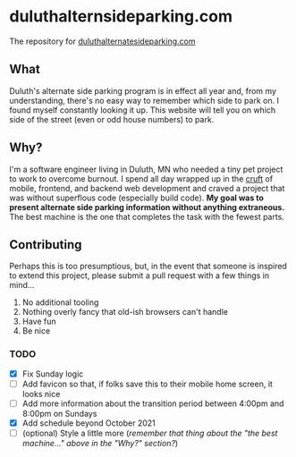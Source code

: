 # duluthalternsideparking.com

The repository for [duluthalternatesideparking.com](https://duluthalternatesideparking.com)

## What

Duluth's alternate side parking program is in effect all year and, from my understanding, there's no easy way to remember which side to park on.  I found myself constantly looking it up.  This website will tell you on which side of the street (even or odd house numbers) to park.

## Why?

I'm a software engineer living in Duluth, MN who needed a tiny pet project to work to overcome burnout.  I spend all day wrapped up in the [cruft](https://en.wikipedia.org/wiki/Cruft) of mobile, frontend, and backend web development and craved a project that was without superflous code (especially build code).  **My goal was to present alternate side parking information without anything extraneous.** The best machine is the one that completes the task with the fewest parts.

## Contributing

Perhaps this is too presumptious, but, in the event that someone is inspired to extend this project, please submit a pull request with a few things in mind...

1. No additional tooling
2. Nothing overly fancy that old-ish browsers can't handle
3. Have fun
4. Be nice

### TODO

- [x] Fix Sunday logic
- [ ] Add favicon so that, if folks save this to their mobile home screen, it looks nice
- [ ] Add more information about the transition period between 4:00pm and 8:00pm on Sundays
- [x] Add schedule beyond October 2021
- [ ] (optional) Style a little more (_remember that thing about the "the best machine..." above in
  the "Why?" section?_)
